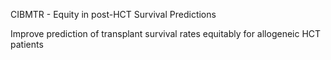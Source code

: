 CIBMTR - Equity in post-HCT Survival Predictions

Improve prediction of transplant survival rates equitably for allogeneic HCT patients
